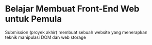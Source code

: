 # Belajar Membuat Front-End Web untuk Pemula
Submission (proyek akhir) membuat sebuah website yang menerapkan teknik manipulasi DOM dan web storage
